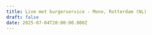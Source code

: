 ```yaml
---
title: Live met burgerservice - Mono, Rotterdam (NL)
draft: false
date: 2025-07-04T20:00:00.000Z
---
```

